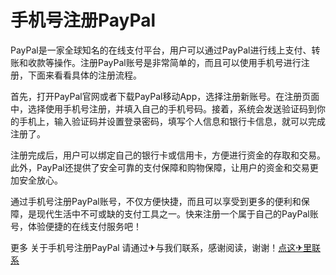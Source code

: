 # 手机号注册PayPal

PayPal是一家全球知名的在线支付平台，用户可以通过PayPal进行线上支付、转账和收款等操作。注册PayPal账号是非常简单的，而且可以使用手机号进行注册，下面来看看具体的注册流程。

首先，打开PayPal官网或者下载PayPal移动App，选择注册新账号。在注册页面中，选择使用手机号注册，并填入自己的手机号码。接着，系统会发送验证码到你的手机上，输入验证码并设置登录密码，填写个人信息和银行卡信息，就可以完成注册了。

注册完成后，用户可以绑定自己的银行卡或信用卡，方便进行资金的存取和交易。此外，PayPal还提供了安全可靠的支付保障和购物保障，让用户的资金和交易更加安全放心。

通过手机号注册PayPal账号，不仅方便快捷，而且可以享受到更多的便利和保障，是现代生活中不可或缺的支付工具之一。快来注册一个属于自己的PayPal账号，体验便捷的在线支付服务吧！

更多 关于手机号注册PayPal 请通过✈与我们联系，感谢阅读，谢谢！[点这✈里联系](https://gg.k02.cc)